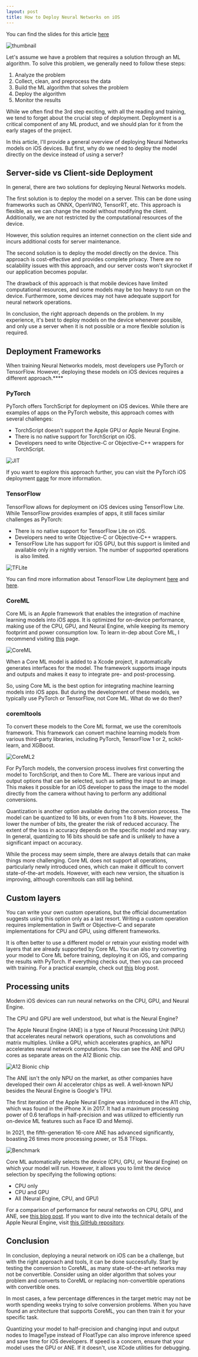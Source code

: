 ```yaml
---
layout: post
title: How to Deploy Neural Networks on iOS
---
```


<p class="message">
You can find the slides for this article <a href="https://docs.google.com/presentation/d/1bj8QCb9MZ7q9F0o6Dwp26qdgDTfCfxHc0yUfJ2_w4e4/edit?usp=sharing">here</a>
</p>

![thumbnail](/public/images/posts/2023-02-05-how-to-deploy-nns-on-ios/thumbnail.png)

Let's assume we have a problem that requires a solution through an ML algorithm. To solve this problem, we generally need to follow these steps:

1. Analyze the problem
2. Collect, clean, and preprocess the data
3. Build the ML algorithm that solves the problem
4. Deploy the algorithm
5. Monitor the results

While we often find the 3rd step exciting, with all the reading and training, we tend to forget about the crucial step of deployment. Deployment is a critical component of any ML product, and we should plan for it from the early stages of the project.

In this article, I'll provide a general overview of deploying Neural Networks models on iOS devices. But first, why do we need to deploy the model directly on the device instead of using a server?

## Server-side vs Client-side Deployment

In general, there are two solutions for deploying Neural Networks models.

The first solution is to deploy the model on a server. This can be done using frameworks such as ONNX, OpenVINO, TensorRT, etc. This approach is flexible, as we can change the model without modifying the client. Additionally, we are not restricted by the computational resources of the device.

However, this solution requires an internet connection on the client side and incurs additional costs for server maintenance.

The second solution is to deploy the model directly on the device. This approach is cost-effective and provides complete privacy. There are no scalability issues with this approach, and our server costs won't skyrocket if our application becomes popular.

The drawback of this approach is that mobile devices have limited computational resources, and some models may be too heavy to run on the device. Furthermore, some devices may not have adequate support for neural network operations.

In conclusion, the right approach depends on the problem. In my experience, it's best to deploy models on the device whenever possible, and only use a server when it is not possible or a more flexible solution is required.

## Deployment Frameworks

When training Neural Networks models, most developers use PyTorch or TensorFlow. However, deploying these models on iOS devices requires a different approach.****

### PyTorch

PyTorch offers TorchScript for deployment on iOS devices. While there are examples of apps on the PyTorch website, this approach comes with several challenges:

- TorchScript doesn't support the Apple GPU or Apple Neural Engine.
- There is no native support for TorchScript on iOS.
- Developers need to write Objective-C or Objective-C++ wrappers for TorchScript.

![JIT](/public/images/posts/2023-02-05-how-to-deploy-nns-on-ios/jit.png)

If you want to explore this approach further, you can visit the PyTorch iOS deployment [page](https://pytorch.org/mobile/ios/) for more information.

### TensorFlow

TensorFlow allows for deployment on iOS devices using TensorFlow Lite. While TensorFlow provides examples of apps, it still faces similar challenges as PyTorch:

- There is no native support for TensorFlow Lite on iOS.
- Developers need to write Objective-C or Objective-C++ wrappers.
- TensorFlow Lite has support for iOS GPU, but this support is limited and available only in a nightly version. The number of supported operations is also limited.

![TFLite](/public/images/posts/2023-02-05-how-to-deploy-nns-on-ios/tflite.png)

You can find more information about TensorFlow Lite deployment [here](https://www.tensorflow.org/lite/performance/coreml_delegate) and [here](https://www.tensorflow.org/lite/guide/ios).

### CoreML

Core ML is an Apple framework that enables the integration of machine learning models into iOS apps. It is optimized for on-device performance, making use of the CPU, GPU, and Neural Engine, while keeping its memory footprint and power consumption low. To learn in-dep about Core ML, I recommend visiting [this](https://developer.apple.com/documentation/coreml) page.

![CoreML](/public/images/posts/2023-02-05-how-to-deploy-nns-on-ios/coreml.png)

When a Core ML model is added to a Xcode project, it automatically generates interfaces for the model. The framework supports image inputs and outputs and makes it easy to integrate pre- and post-processing.

So, using Core ML is the best option for integrating machine learning models into iOS apps. But during the development of these models, we typically use PyTorch or TensorFlow, not Core ML. What do we do then?

### coremltools

To convert these models to the Core ML format, we use the coremltools framework. This framework can convert machine learning models from various third-party libraries, including PyTorch, TensorFlow 1 or 2, scikit-learn, and XGBoost.

![CoreML2](/public/images/posts/2023-02-05-how-to-deploy-nns-on-ios/coreml2.png)

For PyTorch models, the conversion process involves first converting the model to TorchScript, and then to Core ML. There are various input and output options that can be selected, such as setting the input to an image. This makes it possible for an iOS developer to pass the image to the model directly from the camera without having to perform any additional conversions.

Quantization is another option available during the conversion process. The model can be quantized to 16 bits, or even from 1 to 8 bits. However, the lower the number of bits, the greater the risk of reduced accuracy. The extent of the loss in accuracy depends on the specific model and may vary. In general, quantizing to 16 bits should be safe and is unlikely to have a significant impact on accuracy.

While the process may seem simple, there are always details that can make things more challenging. Core ML does not support all operations, particularly newly introduced ones, which can make it difficult to convert state-of-the-art models. However, with each new version, the situation is improving, although coremltools can still lag behind.

## Custom layers

You can write your own custom operations, but the official documentation suggests using this option only as a last resort. Writing a custom operation requires implementation in Swift or Objective-C and separate implementations for CPU and GPU, using different frameworks.

It is often better to use a different model or retrain your existing model with layers that are already supported by Core ML. You can also try converting your model to Core ML before training, deploying it on iOS, and comparing the results with PyTorch. If everything checks out, then you can proceed with training. For a practical example, check out [this](https://machinethink.net/blog/coreml-custom-layers/) blog post.

## Processing units

Modern iOS devices can run neural networks on the CPU, GPU, and Neural Engine.

The CPU and GPU are well understood, but what is the Neural Engine?

The Apple Neural Engine (ANE) is a type of Neural Processing Unit (NPU) that accelerates neural network operations, such as convolutions and matrix multiplies. Unlike a GPU, which accelerates graphics, an NPU accelerates neural network computations. You can see the ANE and GPU cores as separate areas on the A12 Bionic chip.

![A12 Bionic chip](/public/images/posts/2023-02-05-how-to-deploy-nns-on-ios/cpu.png)

The ANE isn't the only NPU on the market, as other companies have developed their own AI accelerator chips as well. A well-known NPU besides the Neural Engine is Google's TPU.

The first iteration of the Apple Neural Engine was introduced in the A11 chip, which was found in the iPhone X in 2017. It had a maximum processing power of 0.6 teraflops in half-precision and was utilized to efficiently run on-device ML features such as Face ID and Memoji.

In 2021, the fifth-generation 16-core ANE has advanced significantly, boasting 26 times more processing power, or 15.8 TFlops.

![Benchmark](/public/images/posts/2023-02-05-how-to-deploy-nns-on-ios/benchmark.png)

Core ML automatically selects the device (CPU, GPU, or Neural Engine) on which your model will run. However, it allows you to limit the device selection by specifying the following options:

- CPU only
- CPU and GPU
- All (Neural Engine, CPU, and GPU)

For a comparison of performance for neural networks on CPU, GPU, and ANE, see [this blog post](https://blog.xmartlabs.com/blog/how-to-get-the-best-performance-for-ml-models-on-ios/). If you want to dive into the technical details of the Apple Neural Engine, visit [this GitHub repository](https://github.com/hollance/neural-engine).

## Conclusion

In conclusion, deploying a neural network on iOS can be a challenge, but with the right approach and tools, it can be done successfully. Start by testing the conversion to CoreML, as many state-of-the-art networks may not be convertible. Consider using an older algorithm that solves your problem and converts to CoreML or replacing non-convertible operations with convertible ones.

In most cases, a few percentage differences in the target metric may not be worth spending weeks trying to solve conversion problems. When you have found an architecture that supports CoreML, you can then train it for your specific task.

Quantizing your model to half-precision and changing input and output nodes to ImageType instead of FloatType can also improve inference speed and save time for iOS developers. If speed is a concern, ensure that your model uses the GPU or ANE. If it doesn't, use XCode utilities for debugging.
